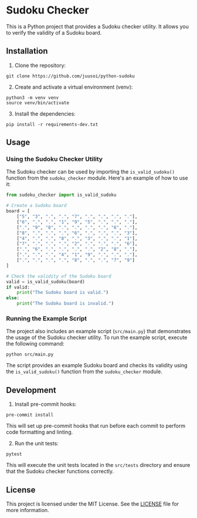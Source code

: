# Sudoku Checker

This is a Python project that provides a Sudoku checker utility. It allows you to verify the validity of a Sudoku board.

## Installation

1. Clone the repository:

```
git clone https://github.com/juusoi/python-sudoku
```

2. Create and activate a virtual environment (venv):

```
python3 -m venv venv
source venv/bin/activate
```

3. Install the dependencies:

```
pip install -r requirements-dev.txt
```

## Usage

### Using the Sudoku Checker Utility

The Sudoku checker can be used by importing the `is_valid_sudoku()` function from the `sudoku_checker` module. Here's an example of how to use it:

```python
from sudoku_checker import is_valid_sudoku

# Create a Sudoku board
board = [
    ["5", "3", ".", ".", "7", ".", ".", ".", "."],
    ["6", ".", ".", "1", "9", "5", ".", ".", "."],
    [".", "9", "8", ".", ".", ".", ".", "6", "."],
    ["8", ".", ".", ".", "6", ".", ".", ".", "3"],
    ["4", ".", ".", "8", ".", "3", ".", ".", "1"],
    ["7", ".", ".", ".", "2", ".", ".", ".", "6"],
    [".", "6", ".", ".", ".", ".", "2", "8", "."],
    [".", ".", ".", "4", "1", "9", ".", ".", "."],
    [".", ".", ".", ".", "8", ".", ".", "7", "9"]
]

# Check the validity of the Sudoku board
valid = is_valid_sudoku(board)
if valid:
    print("The Sudoku board is valid.")
else:
    print("The Sudoku board is invalid.")
```

### Running the Example Script

The project also includes an example script (`src/main.py`) that demonstrates the usage of the Sudoku checker utility. To run the example script, execute the following command:

```
python src/main.py
```

The script provides an example Sudoku board and checks its validity using the `is_valid_sudoku()` function from the `sudoku_checker` module.

## Development

1. Install pre-commit hooks:

```
pre-commit install
```

This will set up pre-commit hooks that run before each commit to perform code formatting and linting.

2. Run the unit tests:

```
pytest
```

This will execute the unit tests located in the `src/tests` directory and ensure that the Sudoku checker functions correctly.

## License

This project is licensed under the MIT License. See the [LICENSE](LICENSE) file for more information.
